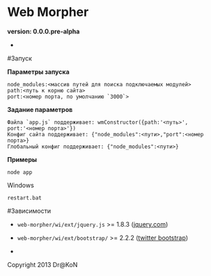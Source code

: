 Web Morpher
=
**version: 0.0.0.pre-alpha**

-

#Запуск

**Параметры запуска**

    node_modules:<массив путей для поиска подключаемых модулей>
    path:<путь к корню сайта>
    port:<номер порта, по умолчанию `3000`>

**Задание параметров**

    Файла `app.js` поддерживает: wmConstructor({path:'<путь>', port:'<номер порта>'})
    Конфиг сайта поддерживает: {"node_modules":<пути>,"port":<номер порта>}
    Глобальный конфиг поддерживает: {"node_modules":<пути>}

**Примеры**

    node app

Windows

    restart.bat

#Зависимости

  - `web-morpher/wi/ext/jquery.js` >= 1.8.3 ([jquery.com](http://jquery.com/))    
  - `web-morpher/wi/ext/bootstrap/` >= 2.2.2 ([twitter bootstrap](http://twitter.github.com/bootstrap/))

-

Copyright 2013 Dr@KoN

